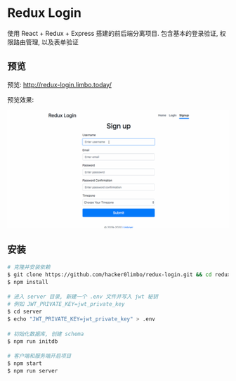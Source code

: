 # Redux Login

使用 React + Redux + Express 搭建的前后端分离项目. 包含基本的登录验证, 权限路由管理, 以及表单验证

## 预览

预览: http://redux-login.limbo.today/

预览效果: 

![demo](demo/demo.gif)

## 安装

```bash
# 克隆并安装依赖
$ git clone https://github.com/hacker0limbo/redux-login.git && cd redux-login
$ npm install

# 进入 server 目录, 新建一个 .env 文件并写入 jwt 秘钥
# 例如 JWT_PRIVATE_KEY=jwt_private_key
$ cd server
$ echo "JWT_PRIVATE_KEY=jwt_private_key" > .env

# 初始化数据库, 创建 schema
$ npm run initdb

# 客户端和服务端开启项目
$ npm start
$ npm run server
```
